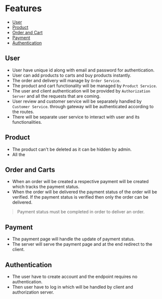 # Features

* [User](#user)
* [Product](#product)
* [Order and Cart](#order-and-carts)
* [Payment](#payment)
* [Authentication](#authentication)

## User

* User have unique id along with email and password for authentication.
* User can add products to carts and buy products instantly.
* The order and delivery will manage by `Order Service`.
* The product and cart functionality will be managed by `Product Service`.
* The user and client authentication will be provided by `Authorization Server` and all the requests that are coming.
* User review and customer service will be separately handled by `Customer Service`.
  through gateway will be authenticated according to the routes.
* There will be separate user service to interact with user and its functionalities.

## Product

* The product can't be deleted as it can be hidden by admin.
* All the

## Order and Carts

* When an order will be created a respective payment will be created which tracks the payment status.
* When the order will be delivered the payment status of the order will be verified. If the payment status is verified
  then only the order can be delivered.

> Payment status must be completed in order to deliver an order.

## Payment

* The payment page will handle the update of payment status.
* The server will serve the payment page and at the end redirect to the client.

## Authentication

* The user have to create account and the endpoint requires no authentication.
* Then user have to log in which will be handled by client and authorization server.